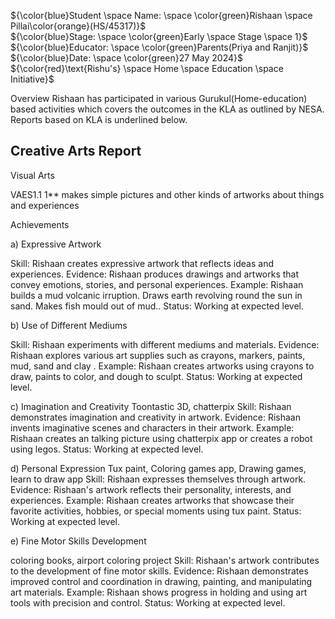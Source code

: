 ${\color{blue}Student \space Name: \space \color{green}Rishaan \space Pillai\color{orange}(HS/45317)}$<br>
${\color{blue}Stage: \space \color{green}Early \space Stage \space 1}$<br>
${\color{blue}Educator: \space \color{green}Parents(Priya and  Ranjit)}$<br>
${\color{blue}Date: \space \color{green}27 May 2024}$<br>
${\color{red}\text{Rishu's} \space Home \space Education \space Initiative}$


Overview
Rishaan has participated in various Gurukul(Home-education) based activities which covers the outcomes in the KLA as outlined by NESA. Reports based on KLA is underlined below.

Creative Arts Report
------------------

Visual Arts 
  
VAES1.1
1** makes simple pictures and other kinds of artworks about things and experiences

Achievements

a) Expressive Artwork

Skill: Rishaan creates expressive artwork that reflects ideas and experiences.
Evidence: Rishaan produces drawings and artworks that convey emotions, stories, and personal experiences.
Example: Rishaan builds a mud volcanic irruption. Draws earth revolving round the sun in sand. Makes fish mould out of mud..
Status: Working at expected level.

b) Use of Different Mediums

Skill: Rishaan experiments with different mediums and materials.
Evidence: Rishaan explores various art supplies such as crayons, markers, paints, mud, sand and clay .
Example: Rishaan creates artworks using crayons to draw, paints to color, and dough to sculpt.
Status: Working at expected level.

c) Imagination and Creativity
Toontastic 3D, chatterpix
Skill: Rishaan demonstrates imagination and creativity in artwork.
Evidence: Rishaan invents imaginative scenes and characters in their artwork.
Example: Rishaan creates an talking picture using chatterpix app or creates a robot using legos.
Status: Working at expected level.

d) Personal Expression
Tux paint, Coloring games app, Drawing games, learn to draw app
Skill: Rishaan expresses themselves through artwork.
Evidence: Rishaan's artwork reflects their personality, interests, and experiences.
Example: Rishaan creates artworks that showcase their favorite activities, hobbies, or special moments using tux paint.
Status: Working at expected level.

e) Fine Motor Skills Development

coloring books, airport coloring project 
Skill: Rishaan's artwork contributes to the development of fine motor skills.
Evidence: Rishaan demonstrates improved control and coordination in drawing, painting, and manipulating art materials.
Example: Rishaan shows progress in holding and using art tools with precision and control.
Status: Working at expected level.
